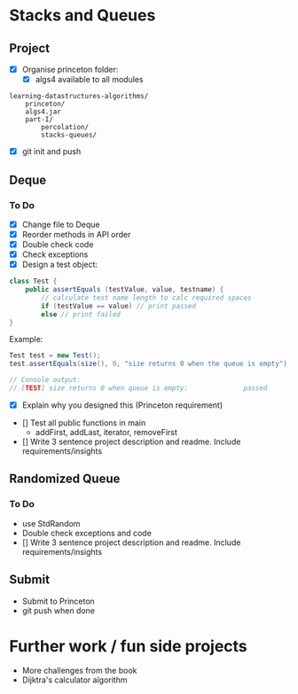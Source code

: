 # Stacks and Queues

## Project
- [x] Organise princeton folder:
    - [x] algs4 available to all modules

```
learning-datastructures-algorithms/
    princeton/
    algs4.jar
    part-I/
        percolation/
        stacks-queues/
```

- [x] git init and push

## Deque
### To Do
- [x] Change file to Deque
- [x] Reorder methods in API order
- [x] Double check code
- [x] Check exceptions
- [x] Design a test object:

``` java
class Test {
    public assertEquals (testValue, value, testname) {
        // calculate test name length to calc required spaces
        if (testValue == value) // print passed
        else // print failed
}
```
Example:

```java
Test test = new Test();
test.assertEquals(size(), 0, "size returns 0 when the queue is empty");

// Console output:
// [TEST] size returns 0 when queue is empty:              passed
```
- [x] Explain why you designed this (Princeton requirement)
- [] Test all public functions in main
    - addFirst, addLast, iterator, removeFirst
- [] Write 3 sentence project description and readme. Include requirements/insights

## Randomized Queue
### To Do
- use StdRandom
- Double check exceptions and code
- [] Write 3 sentence project description and readme. Include requirements/insights

## Submit
- Submit to Princeton
- git push when done

# Further work / fun side projects
- More challenges from the book
- Dijktra's calculator algorithm
